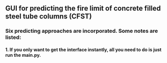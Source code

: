 ## __GUI for predicting the fire limit of concrete filled steel tube columns (CFST)__
### Six predicting approaches are incorporated. Some notes are listed:  
#### 1. If you only want to get the interface instantly, all you need to do is just run the main.py.

